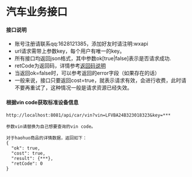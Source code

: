 # 汽车业务接口

#### 接口说明
* 账号注册请联系qq:1628121385，添加好友时请注明:wxapi
* url请求需带上参数key，每个用户有唯一的key。
* 所有接口均返回json格式，其中参数ok[true|false]表示是否请求成功.
* retCode为返回码，详情参考[返回码说明](https://github.com/iwoods100/wxapi-doc/blob/master/retcode.md)
* 当返回ok=false时，可以参考返回的error字段（如果存在的话）
* 一般来说，接口只要返回cost=true，就表示请求有效，会进行收费，此时请不要再重试了，这种情况一般是请求资源已经失效。

#### 根据vin code获取标准设备信息
```
http://localhost:8081/api/car/vin?vin=LFVBA24B323018323&key=***

参数vin请替换为自己想要查询的vin code。

对于haohuo商品的详情数据，返回如下：
{
  "ok": true,
  "cost": true,
  "result": {***},
  "retCode": 0
}
```
